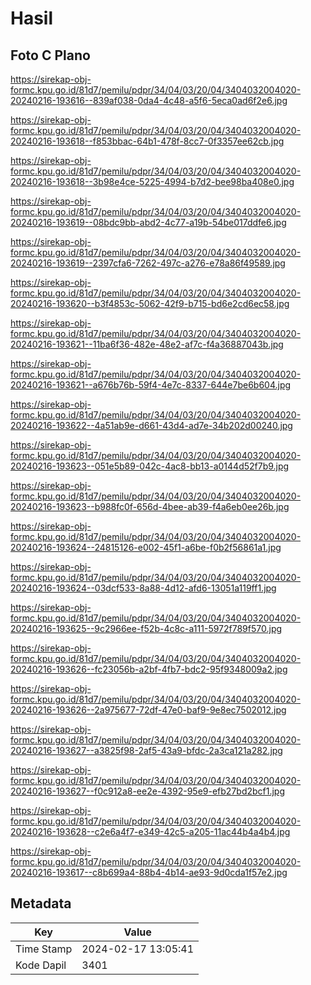 # Hasil

## Foto C Plano

https://sirekap-obj-formc.kpu.go.id/81d7/pemilu/pdpr/34/04/03/20/04/3404032004020-20240216-193616--839af038-0da4-4c48-a5f6-5eca0ad6f2e6.jpg

https://sirekap-obj-formc.kpu.go.id/81d7/pemilu/pdpr/34/04/03/20/04/3404032004020-20240216-193618--f853bbac-64b1-478f-8cc7-0f3357ee62cb.jpg

https://sirekap-obj-formc.kpu.go.id/81d7/pemilu/pdpr/34/04/03/20/04/3404032004020-20240216-193618--3b98e4ce-5225-4994-b7d2-bee98ba408e0.jpg

https://sirekap-obj-formc.kpu.go.id/81d7/pemilu/pdpr/34/04/03/20/04/3404032004020-20240216-193619--08bdc9bb-abd2-4c77-a19b-54be017ddfe6.jpg

https://sirekap-obj-formc.kpu.go.id/81d7/pemilu/pdpr/34/04/03/20/04/3404032004020-20240216-193619--2397cfa6-7262-497c-a276-e78a86f49589.jpg

https://sirekap-obj-formc.kpu.go.id/81d7/pemilu/pdpr/34/04/03/20/04/3404032004020-20240216-193620--b3f4853c-5062-42f9-b715-bd6e2cd6ec58.jpg

https://sirekap-obj-formc.kpu.go.id/81d7/pemilu/pdpr/34/04/03/20/04/3404032004020-20240216-193621--11ba6f36-482e-48e2-af7c-f4a36887043b.jpg

https://sirekap-obj-formc.kpu.go.id/81d7/pemilu/pdpr/34/04/03/20/04/3404032004020-20240216-193621--a676b76b-59f4-4e7c-8337-644e7be6b604.jpg

https://sirekap-obj-formc.kpu.go.id/81d7/pemilu/pdpr/34/04/03/20/04/3404032004020-20240216-193622--4a51ab9e-d661-43d4-ad7e-34b202d00240.jpg

https://sirekap-obj-formc.kpu.go.id/81d7/pemilu/pdpr/34/04/03/20/04/3404032004020-20240216-193623--051e5b89-042c-4ac8-bb13-a0144d52f7b9.jpg

https://sirekap-obj-formc.kpu.go.id/81d7/pemilu/pdpr/34/04/03/20/04/3404032004020-20240216-193623--b988fc0f-656d-4bee-ab39-f4a6eb0ee26b.jpg

https://sirekap-obj-formc.kpu.go.id/81d7/pemilu/pdpr/34/04/03/20/04/3404032004020-20240216-193624--24815126-e002-45f1-a6be-f0b2f56861a1.jpg

https://sirekap-obj-formc.kpu.go.id/81d7/pemilu/pdpr/34/04/03/20/04/3404032004020-20240216-193624--03dcf533-8a88-4d12-afd6-13051a119ff1.jpg

https://sirekap-obj-formc.kpu.go.id/81d7/pemilu/pdpr/34/04/03/20/04/3404032004020-20240216-193625--9c2966ee-f52b-4c8c-a111-5972f789f570.jpg

https://sirekap-obj-formc.kpu.go.id/81d7/pemilu/pdpr/34/04/03/20/04/3404032004020-20240216-193626--fc23056b-a2bf-4fb7-bdc2-95f9348009a2.jpg

https://sirekap-obj-formc.kpu.go.id/81d7/pemilu/pdpr/34/04/03/20/04/3404032004020-20240216-193626--2a975677-72df-47e0-baf9-9e8ec7502012.jpg

https://sirekap-obj-formc.kpu.go.id/81d7/pemilu/pdpr/34/04/03/20/04/3404032004020-20240216-193627--a3825f98-2af5-43a9-bfdc-2a3ca121a282.jpg

https://sirekap-obj-formc.kpu.go.id/81d7/pemilu/pdpr/34/04/03/20/04/3404032004020-20240216-193627--f0c912a8-ee2e-4392-95e9-efb27bd2bcf1.jpg

https://sirekap-obj-formc.kpu.go.id/81d7/pemilu/pdpr/34/04/03/20/04/3404032004020-20240216-193628--c2e6a4f7-e349-42c5-a205-11ac44b4a4b4.jpg

https://sirekap-obj-formc.kpu.go.id/81d7/pemilu/pdpr/34/04/03/20/04/3404032004020-20240216-193617--c8b699a4-88b4-4b14-ae93-9d0cda1f57e2.jpg


## Metadata

| Key        | Value               |
| ---------- | ------------------- |
| Time Stamp | 2024-02-17 13:05:41 |
| Kode Dapil | 3401                |



